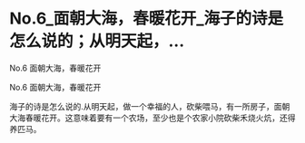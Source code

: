 # No.6_面朝大海，春暖花开_海子的诗是怎么说的；从明天起，...

No.6 面朝大海，春暖花开

No.6 面朝大海，春暖花开

海子的诗是怎么说的.从明天起，做一个幸福的人，砍柴喂马，有一所房子，面朝大海春暖花开。这意味着要有一个农场，至少也是个农家小院砍柴禾烧火炕，还得养匹马。